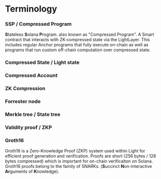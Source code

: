 # Terminology

### SSP / Compressed Program

**S**tateless **S**olana **P**rogram. also known as "Compressed Program". A Smart contract that interacts with ZK-compressed state via the LightLayer. This includes regular Anchor programs that fully execute on-chain as well as programs that run custom off-chain computation over compressed state.

### Compressed State / Light state



### Compressed Account



### ZK Compression



### Forrester node



### Merkle tree / State tree



### Validity proof / ZKP



### Groth16

Groth16 is a Zero-Knowledge Proof (ZKP) system used within Light for efficient proof generation and verification. Proofs are short (256 bytes / 128 bytes compressed) which is important for on-chain verificaiton on Solana. Groth16 proofs belong to the family of SNARKs. (**S**uccinct **N**on-interactive **Ar**guments of **K**nowledge).











